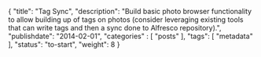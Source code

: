 {
    "title": "Tag Sync",
    "description": "Build basic photo browser functionality to allow building up of tags on photos (consider leveraging existing tools that can write tags and then a sync done to Alfresco repository).",
    "publishdate": "2014-02-01",
    "categories" : [
    	 "posts"
    ],
    "tags": [ "metadata" ],
    "status": "to-start",
    "weight": 8
}
